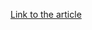 [Link to the article](https://thehackernews.com/2024/12/conquering-complexities-of-modern-bcdr.html)
